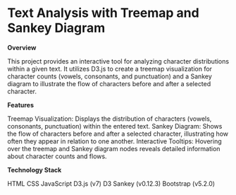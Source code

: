 # Text Analysis with Treemap and Sankey Diagram

**Overview**

This project provides an interactive tool for analyzing character distributions within a given text. It utilizes D3.js to create a treemap visualization for character counts (vowels, consonants, and punctuation) and a Sankey diagram to illustrate the flow of characters before and after a selected character.

**Features**

Treemap Visualization: Displays the distribution of characters (vowels, consonants, punctuation) within the entered text.
Sankey Diagram: Shows the flow of characters before and after a selected character, illustrating how often they appear in relation to one another.
Interactive Tooltips: Hovering over the treemap and Sankey diagram nodes reveals detailed information about character counts and flows.

**Technology Stack**

HTML
CSS
JavaScript
D3.js (v7)
D3 Sankey (v0.12.3)
Bootstrap (v5.2.0)
